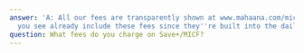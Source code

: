 ```yaml
---
answer: 'A: All our fees are transparently shown at www.mahaana.com/micf. The returns
  you see already include these fees since they''re built into the daily NAV calculations.'
question: What fees do you charge on Save+/MICF?
---
```


